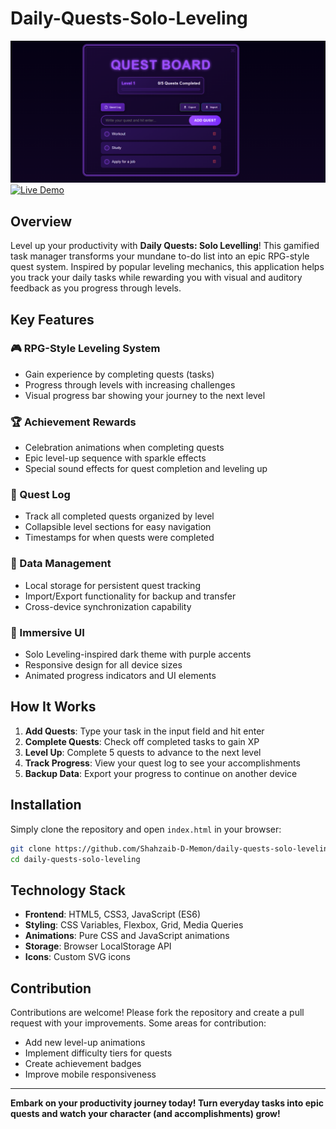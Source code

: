 # Daily-Quests-Solo-Leveling
![Daily Quests Screenshot](screenshot.PNG)
[![Live Demo](https://img.shields.io/badge/Live-Demo-purple?style=for-the-badge)](https://shahzaib-d-memon.github.io/Daily-Quests-Solo-Leveling/)

## Overview

Level up your productivity with **Daily Quests: Solo Levelling**! This gamified task manager transforms your mundane to-do list into an epic RPG-style quest system. Inspired by popular leveling mechanics, this application helps you track your daily tasks while rewarding you with visual and auditory feedback as you progress through levels.

## Key Features

### 🎮 RPG-Style Leveling System
- Gain experience by completing quests (tasks)
- Progress through levels with increasing challenges
- Visual progress bar showing your journey to the next level

### 🏆 Achievement Rewards
- Celebration animations when completing quests
- Epic level-up sequence with sparkle effects
- Special sound effects for quest completion and leveling up

### 📜 Quest Log
- Track all completed quests organized by level
- Collapsible level sections for easy navigation
- Timestamps for when quests were completed

### 🔄 Data Management
- Local storage for persistent quest tracking
- Import/Export functionality for backup and transfer
- Cross-device synchronization capability

### 🎨 Immersive UI
- Solo Leveling-inspired dark theme with purple accents
- Responsive design for all device sizes
- Animated progress indicators and UI elements

## How It Works

1. **Add Quests**: Type your task in the input field and hit enter
2. **Complete Quests**: Check off completed tasks to gain XP
3. **Level Up**: Complete 5 quests to advance to the next level
4. **Track Progress**: View your quest log to see your accomplishments
5. **Backup Data**: Export your progress to continue on another device

## Installation

Simply clone the repository and open `index.html` in your browser:

```bash
git clone https://github.com/Shahzaib-D-Memon/daily-quests-solo-leveling.git
cd daily-quests-solo-leveling
```

## Technology Stack

- **Frontend**: HTML5, CSS3, JavaScript (ES6)
- **Styling**: CSS Variables, Flexbox, Grid, Media Queries
- **Animations**: Pure CSS and JavaScript animations
- **Storage**: Browser LocalStorage API
- **Icons**: Custom SVG icons

## Contribution

Contributions are welcome! Please fork the repository and create a pull request with your improvements. Some areas for contribution:

- Add new level-up animations
- Implement difficulty tiers for quests
- Create achievement badges
- Improve mobile responsiveness

---


**Embark on your productivity journey today! Turn everyday tasks into epic quests and watch your character (and accomplishments) grow!**
